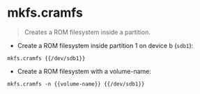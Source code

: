 # mkfs.cramfs

> Creates a ROM filesystem inside a partition.

- Create a ROM filesystem inside partition 1 on device b (`sdb1`):

`mkfs.cramfs {{/dev/sdb1}}`

- Create a ROM filesystem with a volume-name:

`mkfs.cramfs -n {{volume-name}} {{/dev/sdb1}}`
